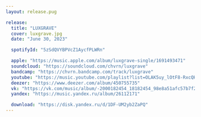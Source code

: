 ```yaml
---
layout: release.pug

release:
  title: "LUXGRAVE"
  cover: luxgrave.jpg
  date: "June 30, 2023"

  spotifyId: "5zSdQVYBPVcZ1AycfPLWRn"

  apple: "https://music.apple.com/album/luxgrave-single/1691493471"
  soundcloud: "https://soundcloud.com/chvrn/luxgrave"
  bandcamp: "https://chvrn.bandcamp.com/track/luxgrave"
  youtube: "https://music.youtube.com/playlist?list=OLAK5uy_lOtF8-RxcQHcHivKjV6AgVo_7NHCF18GM"
  deezer: "https://www.deezer.com/album/450755735"
  vk: "https://vk.com/music/album/-2000182454_18182454_98e8a51afc57b7f252"
  yandex: "https://music.yandex.ru/album/26112171"

  download: "https://disk.yandex.ru/d/1DF-UM2yb2ZaPQ"
---
```

